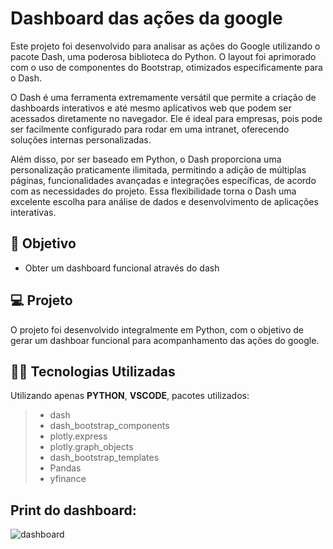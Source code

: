 # Dashboard das ações da google
Este projeto foi desenvolvido para analisar as ações do Google utilizando o pacote Dash, uma poderosa biblioteca do Python. O layout foi aprimorado com o uso de componentes do Bootstrap, otimizados especificamente para o Dash.

O Dash é uma ferramenta extremamente versátil que permite a criação de dashboards interativos e até mesmo aplicativos web que podem ser acessados diretamente no navegador. Ele é ideal para empresas, pois pode ser facilmente configurado para rodar em uma intranet, oferecendo soluções internas personalizadas.

Além disso, por ser baseado em Python, o Dash proporciona uma personalização praticamente ilimitada, permitindo a adição de múltiplas páginas, funcionalidades avançadas e integrações específicas, de acordo com as necessidades do projeto. Essa flexibilidade torna o Dash uma excelente escolha para análise de dados e desenvolvimento de aplicações interativas.

## 🔧 Objetivo
- Obter um dashboard funcional através do dash

  

## 💻 Projeto
O projeto foi desenvolvido integralmente em Python, com o objetivo de gerar um dashboar funcional para acompanhamento das ações do google. 



## 👨‍💻 Tecnologias Utilizadas
Utilizando apenas **PYTHON**, **VSCODE**, pacotes utilizados:
> - dash
> - dash_bootstrap_components
> - plotly.express
> - plotly.graph_objects
> - dash_bootstrap_templates
> - Pandas
> - yfinance



## Print do dashboard:

![dashboard](https://github.com/user-attachments/assets/143891ae-a2fa-4384-9adf-2c459f225922)

